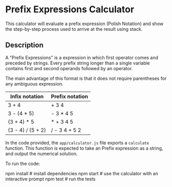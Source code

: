# Prefix Expressions Calculator

This calculator will evaluate a prefix expression (Polish Notation) and show the step-by-step process used to arrive at the result using stack.

## Description

A "Prefix Expressions" is a expression in which first operator comes and preceded by strings. Every prefix string longer than a single variable contains first and second operands followed by an operator.

The main advantage of this format is that it does not require parentheses for any ambiguous expression.

| Infix notation    | Prefix notation |
| ----------------- | --------------- |
| 3 + 4             | + 3 4           |
| 3 - (4 \* 5)      | - 3 \* 4 5      |
| (3 + 4) \* 5      | \* + 3 4 5      |
| (3 - 4) / (5 + 2) | / - 3 4 + 5 2   |

In the code provided, the `app/calculator.js` file exports a `calculate` function. This function is expected to take an Prefix expression as a string, and output the numerical solution.

To run the code:

npm install # install dependencies
npm start # use the calculator with an interactive prompt
npm test # run the tests
